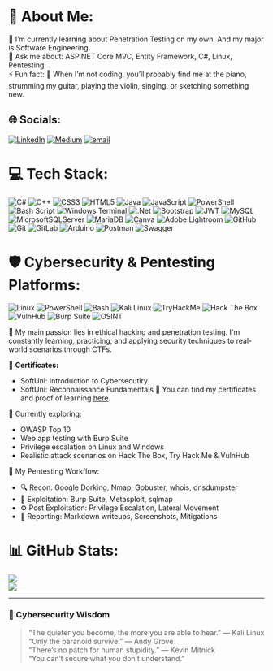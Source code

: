 # 💫 About Me:
🌱 I’m currently learning about Penetration Testing on my own. And my major is Software Engineering.<br>💬 Ask me about: ASP.NET Core MVC, Entity Framework, C#, Linux, Pentesting.<br>⚡ Fun fact: 🎨 When I’m not coding, you’ll probably find me at the piano, strumming my guitar, playing the violin, singing, or sketching something new.


## 🌐 Socials:
[![LinkedIn](https://img.shields.io/badge/LinkedIn-%230077B5.svg?logo=linkedin&logoColor=white)](https://linkedin.com/in/stilyana-petrova) [![Medium](https://img.shields.io/badge/Medium-12100E?logo=medium&logoColor=white)](https://medium.com/@stilyanapetrova1) [![email](https://img.shields.io/badge/Email-D14836?logo=gmail&logoColor=white)](mailto:stilyanapetrova1@gmail.com) 

# 💻 Tech Stack:
![C#](https://img.shields.io/badge/c%23-%23239120.svg?style=for-the-badge&logo=csharp&logoColor=white) ![C++](https://img.shields.io/badge/c++-%2300599C.svg?style=for-the-badge&logo=c%2B%2B&logoColor=white) ![CSS3](https://img.shields.io/badge/css3-%231572B6.svg?style=for-the-badge&logo=css3&logoColor=white) ![HTML5](https://img.shields.io/badge/html5-%23E34F26.svg?style=for-the-badge&logo=html5&logoColor=white) ![Java](https://img.shields.io/badge/java-%23ED8B00.svg?style=for-the-badge&logo=openjdk&logoColor=white) ![JavaScript](https://img.shields.io/badge/javascript-%23323330.svg?style=for-the-badge&logo=javascript&logoColor=%23F7DF1E) ![PowerShell](https://img.shields.io/badge/PowerShell-%235391FE.svg?style=for-the-badge&logo=powershell&logoColor=white) ![Bash Script](https://img.shields.io/badge/bash_script-%23121011.svg?style=for-the-badge&logo=gnu-bash&logoColor=white) ![Windows Terminal](https://img.shields.io/badge/Windows%20Terminal-%234D4D4D.svg?style=for-the-badge&logo=windows-terminal&logoColor=white) ![.Net](https://img.shields.io/badge/.NET-5C2D91?style=for-the-badge&logo=.net&logoColor=white) ![Bootstrap](https://img.shields.io/badge/bootstrap-%238511FA.svg?style=for-the-badge&logo=bootstrap&logoColor=white) ![JWT](https://img.shields.io/badge/JWT-black?style=for-the-badge&logo=JSON%20web%20tokens) ![MySQL](https://img.shields.io/badge/mysql-4479A1.svg?style=for-the-badge&logo=mysql&logoColor=white) ![MicrosoftSQLServer](https://img.shields.io/badge/Microsoft%20SQL%20Server-CC2927?style=for-the-badge&logo=microsoft%20sql%20server&logoColor=white) ![MariaDB](https://img.shields.io/badge/MariaDB-003545?style=for-the-badge&logo=mariadb&logoColor=white) ![Canva](https://img.shields.io/badge/Canva-%2300C4CC.svg?style=for-the-badge&logo=Canva&logoColor=white) ![Adobe Lightroom](https://img.shields.io/badge/Adobe%20Lightroom-31A8FF.svg?style=for-the-badge&logo=Adobe%20Lightroom&logoColor=white) ![GitHub](https://img.shields.io/badge/github-%23121011.svg?style=for-the-badge&logo=github&logoColor=white) ![Git](https://img.shields.io/badge/git-%23F05033.svg?style=for-the-badge&logo=git&logoColor=white) ![GitLab](https://img.shields.io/badge/gitlab-%23181717.svg?style=for-the-badge&logo=gitlab&logoColor=white) ![Arduino](https://img.shields.io/badge/-Arduino-00979D?style=for-the-badge&logo=Arduino&logoColor=white) ![Postman](https://img.shields.io/badge/Postman-FF6C37?style=for-the-badge&logo=postman&logoColor=white) ![Swagger](https://img.shields.io/badge/-Swagger-%23Clojure?style=for-the-badge&logo=swagger&logoColor=white)

# 🛡️ Cybersecurity & Pentesting Platforms:
![Linux](https://img.shields.io/badge/Linux-FCC624?style=for-the-badge&logo=linux&logoColor=black)
![PowerShell](https://img.shields.io/badge/PowerShell-%235391FE.svg?style=for-the-badge&logo=powershell&logoColor=white)
![Bash](https://img.shields.io/badge/bash-%23121011.svg?style=for-the-badge&logo=gnu-bash&logoColor=white)
![Kali Linux](https://img.shields.io/badge/Kali_Linux-557C94?logo=kali-linux&logoColor=white)
![TryHackMe](https://img.shields.io/badge/TryHackMe-212C42?style=for-the-badge&logo=tryhackme&logoColor=white)
![Hack The Box](https://img.shields.io/badge/Hack%20The%20Box-111927?style=for-the-badge&logo=hackthebox&logoColor=9FEF00)
![VulnHub](https://img.shields.io/badge/VulnHub-0e0e0e?style=for-the-badge&logoColor=white)
![Burp Suite](https://img.shields.io/badge/Burp%20Suite-ff6600?style=for-the-badge&logo=burpsuite&logoColor=white) 
![OSINT](https://img.shields.io/badge/OSINT-%23007396?style=for-the-badge&logo=search&logoColor=white)


🎯 My main passion lies in ethical hacking and penetration testing. I'm constantly learning, practicing, and applying security techniques to real-world scenarios through CTFs.  

🏅 **Certificates:**
- SoftUni: Introduction to Cybersecutiry
- SoftUni: Reconnaissance Fundamentals
📜 You can find my certificates and proof of learning [here](https://github.com/stilyana-petrova/Certificates).



🔭 Currently exploring:
- OWASP Top 10
- Web app testing with Burp Suite
- Privilege escalation on Linux and Windows
- Realistic attack scenarios on Hack The Box, Try Hack Me & VulnHub


🧪 My Pentesting Workflow:
- 🔍 Recon: Google Dorking, Nmap, Gobuster, whois, dnsdumpster
- 🔐 Exploitation: Burp Suite, Metasploit, sqlmap
- ⚙️ Post Exploitation: Privilege Escalation, Lateral Movement
- 📓 Reporting: Markdown writeups, Screenshots, Mitigations


# 📊 GitHub Stats:
![](https://nirzak-streak-stats.vercel.app/?user=stilyana-petrova&theme=gruvbox&hide_border=false)<br/>
![](https://github-readme-stats.vercel.app/api/top-langs/?username=stilyana-petrova&theme=gruvbox&hide_border=false&include_all_commits=true&count_private=false&layout=compact)

---
### 🧠 Cybersecurity Wisdom
> “The quieter you become, the more you are able to hear.” — Kali Linux  
> “Only the paranoid survive.” — Andy Grove  
> “There’s no patch for human stupidity.” — Kevin Mitnick  
> “You can’t secure what you don’t understand.”

<!-- Proudly created with GPRM ( https://gprm.itsvg.in ) -->
